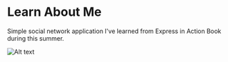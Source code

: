 # Learn About Me
Simple social network application I've learned from Express in Action Book during this summer.

![Alt text](https://dpzbhybb2pdcj.cloudfront.net/hahn/Figures/08fig07_alt.jpg)
